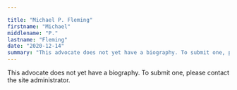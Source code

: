 ```yaml
---

title: "Michael P. Fleming"
firstname: "Michael"
middlename: "P."
lastname: "Fleming"
date: "2020-12-14"
summary: "This advocate does not yet have a biography. To submit one, please contact the site administrator."
---
```

This advocate does not yet have a biography. To submit one, please contact the site administrator.

